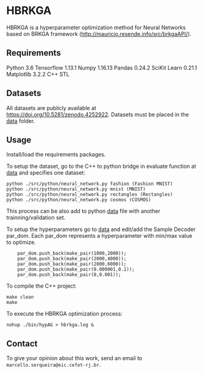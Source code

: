 # HBRKGA
HBRKGA is a hyperparameter optimization method for Neural Networks based on BRKGA framework (http://mauricio.resende.info/src/brkgaAPI/).

## Requirements

Python 3.6
Tensorflow 1.13.1
Numpy 1.16.13
Pandas 0.24.2
SciKit Learn 0.21.1
Matplotlib 3.2.2
C++ STL

## Datasets

All datasets are publicly available at https://doi.org/10.5281/zenodo.4252922. Datasets must be placed in the [data](https://github.com/MLRG-CEFET-RJ/HBRKGA/tree/main/src/python/datasets) folder.

## Usage

Install/load the requirements packages.

To setup the dataset, go to the C++ to python bridge in evaluate function at [data](https://github.com/MLRG-CEFET-RJ/HBRKGA/blob/main/src/random_walk.cpp) and specifies one dataset:
```
python ./src/python/neural_network.py fashion (Fashion MNIST)
python ./src/python/neural_network.py mnist (MNIST)
python ./src/python/neural_network.py rectangles (Rectangles)
python ./src/python/neural_network.py cosmos (COSMOS)
```
This process can be also add to python [data](https://github.com/MLRG-CEFET-RJ/HBRKGA/blob/main/src/python/neural_network.py) file with another trainning/validation set.

To setup the hyperparameters go to [data](https://github.com/MLRG-CEFET-RJ/HBRKGA/blob/main/src/BRKGA/SampleDecoder.cpp) and edit/add the Sample Decoder par_dom.
Each par_dom represents a hyperparameter with min/max value to optimize.
```
	par_dom.push_back(make_pair(1000,2000));
	par_dom.push_back(make_pair(2000,4000));
	par_dom.push_back(make_pair(2000,6000));
	par_dom.push_back(make_pair(0.000001,0.1));
	par_dom.push_back(make_pair(0,0.001));
```

To compile the C++ project:
```
make clean
make
```

To execute the HBRKGA optimization process:
```
nohup ./bin/hypAG > hbrkga.log &
```


## Contact
To give your opinion about this work, send an email to `marcello.serqueira@eic.cefet-rj.br`.
